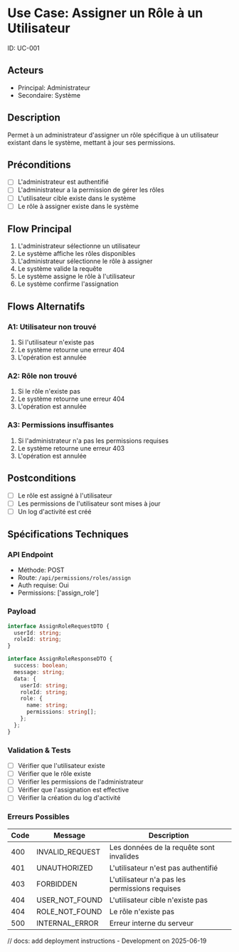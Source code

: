 # Use Case: Assigner un Rôle à un Utilisateur
ID: UC-001

## Acteurs
- Principal: Administrateur
- Secondaire: Système

## Description
Permet à un administrateur d'assigner un rôle spécifique à un utilisateur existant dans le système, mettant à jour ses permissions.

## Préconditions
- [ ] L'administrateur est authentifié
- [ ] L'administrateur a la permission de gérer les rôles
- [ ] L'utilisateur cible existe dans le système
- [ ] Le rôle à assigner existe dans le système

## Flow Principal
1. L'administrateur sélectionne un utilisateur
2. Le système affiche les rôles disponibles
3. L'administrateur sélectionne le rôle à assigner
4. Le système valide la requête
5. Le système assigne le rôle à l'utilisateur
6. Le système confirme l'assignation

## Flows Alternatifs
### A1: Utilisateur non trouvé
1. Si l'utilisateur n'existe pas
2. Le système retourne une erreur 404
3. L'opération est annulée

### A2: Rôle non trouvé
1. Si le rôle n'existe pas
2. Le système retourne une erreur 404
3. L'opération est annulée

### A3: Permissions insuffisantes
1. Si l'administrateur n'a pas les permissions requises
2. Le système retourne une erreur 403
3. L'opération est annulée

## Postconditions
- [ ] Le rôle est assigné à l'utilisateur
- [ ] Les permissions de l'utilisateur sont mises à jour
- [ ] Un log d'activité est créé

## Spécifications Techniques
### API Endpoint
- Méthode: POST
- Route: `/api/permissions/roles/assign`
- Auth requise: Oui
- Permissions: ['assign_role']

### Payload
```typescript
interface AssignRoleRequestDTO {
  userId: string;
  roleId: string;
}

interface AssignRoleResponseDTO {
  success: boolean;
  message: string;
  data: {
    userId: string;
    roleId: string;
    role: {
      name: string;
      permissions: string[];
    };
  };
}
```

### Validation & Tests
- [ ] Vérifier que l'utilisateur existe
- [ ] Vérifier que le rôle existe
- [ ] Vérifier les permissions de l'administrateur
- [ ] Vérifier que l'assignation est effective
- [ ] Vérifier la création du log d'activité

### Erreurs Possibles
| Code | Message | Description |
|------|---------|-------------|
| 400 | INVALID_REQUEST | Les données de la requête sont invalides |
| 401 | UNAUTHORIZED | L'utilisateur n'est pas authentifié |
| 403 | FORBIDDEN | L'utilisateur n'a pas les permissions requises |
| 404 | USER_NOT_FOUND | L'utilisateur cible n'existe pas |
| 404 | ROLE_NOT_FOUND | Le rôle n'existe pas |
| 500 | INTERNAL_ERROR | Erreur interne du serveur |

// docs: add deployment instructions - Development on 2025-06-19
